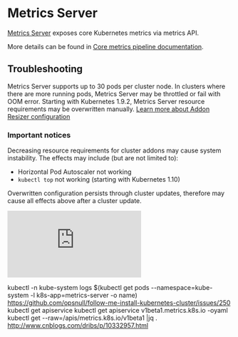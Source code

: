 # Metrics Server

[Metrics Server](https://github.com/kubernetes-incubator/metrics-server) exposes
core Kubernetes metrics via metrics API.

More details can be found in [Core metrics pipeline documentation](https://kubernetes.io/docs/tasks/debug-application-cluster/resource-metrics-pipeline/).

## Troubleshooting

Metrics Server supports up to 30 pods per cluster node. In clusters where there are more running pods, Metrics Server may be throttled or fail with OOM error. Starting with Kubernetes 1.9.2, Metrics Server resource requirements may be overwritten manually. [Learn more about Addon Resizer configuration](https://github.com/kubernetes/autoscaler/tree/master/addon-resizer#addon-resizer-configuration)

### Important notices

Decreasing resource requirements for cluster addons may cause system instability. The effects may include (but are not limited to):
  - Horizontal Pod Autoscaler not working
  - `kubectl top` not working (starting with Kubernetes 1.10)

Overwritten configuration persists through cluster updates, therefore may cause all effects above after a cluster update.

[![Analytics](https://kubernetes-site.appspot.com/UA-36037335-10/GitHub/cluster/addons/cluster-monitoring/README.md?pixel)]()


kubectl -n kube-system logs $(kubectl get pods --namespace=kube-system -l k8s-app=metrics-server -o name)
https://github.com/opsnull/follow-me-install-kubernetes-cluster/issues/250
kubectl get apiservice
kubectl get apiservice v1beta1.metrics.k8s.io -oyaml
kubectl get --raw=/apis/metrics.k8s.io/v1beta1 |jq .
http://www.cnblogs.com/dribs/p/10332957.html